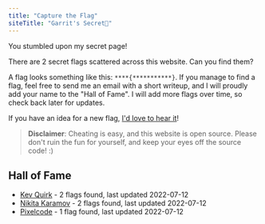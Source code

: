 ```yaml
---
title: "Capture the Flag"
siteTitle: "Garrit's Secret🤭"
---
```


You stumbled upon my secret page!

There are 2 secret flags scattered across this website. Can you find them?

A flag looks something like this: `****{***********}`. If you manage to find a
flag, feel free to send me an email with a short writeup, and I will proudly add
your name to the "Hall of Fame". I will add more flags over time, so check back
later for updates.

If you have an idea for a new flag, [I'd love to hear it](/contact)!

> **Disclaimer**: Cheating is easy, and this website is open source. Please
> don't ruin the fun for yourself, and keep your eyes off the source code! :)

## Hall of Fame

-   [Kev Quirk](https://kevq.uk/) - 2 flags found, last updated 2022-07-12
-   [Nikita Karamov](https://www.kytta.dev/) - 2 flags found, last updated 2022-07-12
-   [Pixelcode](https://social.tchncs.de/@pixelcode) - 1 flag found, last updated 2022-07-12
